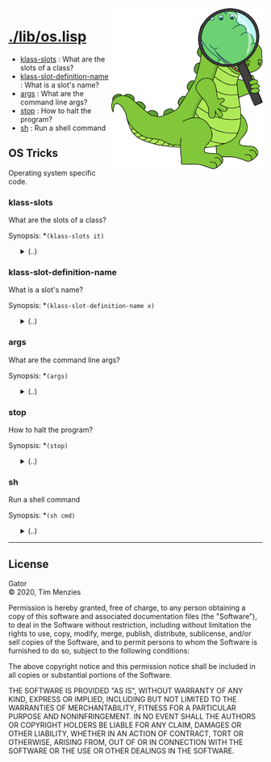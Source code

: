 <a name=top>
<img width=300 align=right src="https://raw.githubusercontent.com/timm/gator/main/docs/img/gator.png">

# [./lib/os.lisp](/src/./lib/os.lisp)
- [klass-slots](#klass-slots) : What are the slots of a class?
- [klass-slot-definition-name](#klass-slot-definition-name) : What is a slot's name?
- [args](#args) : What are the command line args?
- [stop](#stop) : How to halt the program?
- [sh](#sh) : Run a shell command

## OS Tricks

Operating system specific code.

### klass-slots

What are the slots of a class?

Synopsis: *`(klass-slots it)`

<ul>
<details><summary>(..)</summary>

```lisp
(defun klass-slots (it) "" (sb-mop:class-slots (class-of it)))
```
</details></ul>

### klass-slot-definition-name

What is a slot's name?

Synopsis: *`(klass-slot-definition-name x)`

<ul>
<details><summary>(..)</summary>

```lisp
(defun klass-slot-definition-name (x) "" (sb-mop:slot-definition-name x))
```
</details></ul>

### args

What are the command line args?

Synopsis: *`(args)`

<ul>
<details><summary>(..)</summary>

```lisp
(defun args () "" *posix-argv*)
```
</details></ul>

### stop

How to halt the program?

Synopsis: *`(stop)`

<ul>
<details><summary>(..)</summary>

```lisp
(defun stop () "" (exit))
```
</details></ul>

### sh

Run a shell command

Synopsis: *`(sh cmd)`

<ul>
<details><summary>(..)</summary>

```lisp
(defun sh (cmd)
  ""
  (run-program "/bin/sh" (list "-c" cmd) :input nil :output *standard-output*))
```
</details></ul>

<hr>


## License

Gator   
&copy; 2020, Tim Menzies

Permission is hereby granted, free of charge, to any person obtaining
a copy of this software and associated documentation files (the
"Software"), to deal in the Software without restriction, including
without limitation the rights to use, copy, modify, merge, publish,
distribute, sublicense, and/or sell copies of the Software, and to
permit persons to whom the Software is furnished to do so, subject
to the following conditions:

The above copyright notice and this permission notice shall be
included in all copies or substantial portions of the Software.

THE SOFTWARE IS PROVIDED "AS IS", WITHOUT WARRANTY OF ANY KIND,
EXPRESS OR IMPLIED, INCLUDING BUT NOT LIMITED TO THE WARRANTIES OF
MERCHANTABILITY, FITNESS FOR A PARTICULAR PURPOSE AND NONINFRINGEMENT.
IN NO EVENT SHALL THE AUTHORS OR COPYRIGHT HOLDERS BE LIABLE FOR
ANY CLAIM, DAMAGES OR OTHER LIABILITY, WHETHER IN AN ACTION OF
CONTRACT, TORT OR OTHERWISE, ARISING FROM, OUT OF OR IN CONNECTION
WITH THE SOFTWARE OR THE USE OR OTHER DEALINGS IN THE SOFTWARE.
